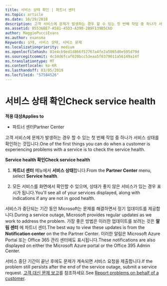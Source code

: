 ```yaml
---
title: 서비스 상태 확인 | 파트너 센터
ms.topic: article
ms.date: 10/29/2018
description: 고객 서비스에 문제가 발생하는 경우 할 수 있는 첫 번째 작업 중 하나가 서비스 상태를 확인하는 것입니다.
ms.assetid: 05536BE7-A581-45D3-A390-2B9F139B5C6D
author: MaggiePucciEvans
ms.author: evansma
Keywords: 상태, 서비스 상태, 서비스 문제
ms.localizationpriority: medium
ms.openlocfilehash: 81e4cb9ed1d866f52767a4fe2a5065d0e595d79d
ms.sourcegitcommit: 4c34d6fcaf020bcc53eaa5f0379011a56149a14f
ms.translationtype: MT
ms.contentlocale: ko-KR
ms.lasthandoff: 03/05/2019
ms.locfileid: "57584526"
---
```

# <a name="check-service-health"></a><span data-ttu-id="65afb-104">서비스 상태 확인</span><span class="sxs-lookup"><span data-stu-id="65afb-104">Check service health</span></span>

<span data-ttu-id="65afb-105">**적용 대상**</span><span class="sxs-lookup"><span data-stu-id="65afb-105">**Applies to**</span></span>

-  <span data-ttu-id="65afb-106">파트너 센터</span><span class="sxs-lookup"><span data-stu-id="65afb-106">Partner Center</span></span>

<span data-ttu-id="65afb-107">고객 서비스에 문제가 발생하는 경우 할 수 있는 첫 번째 작업 중 하나가 서비스 상태를 확인하는 것입니다.</span><span class="sxs-lookup"><span data-stu-id="65afb-107">One of the first things you can do when a customer is experiencing problems with a service is to check the service health.</span></span>

<span data-ttu-id="65afb-108">**Service health 확인**</span><span class="sxs-lookup"><span data-stu-id="65afb-108">**Check service health**</span></span>

1.  <span data-ttu-id="65afb-109">**파트너 센터** 메뉴에서 **서비스 상태**합니다.</span><span class="sxs-lookup"><span data-stu-id="65afb-109">From the **Partner Center** menu, select **Service health**.</span></span> 

2.  <span data-ttu-id="65afb-110">모든 서비스를 화면에서 확인할 수 있으며, 상태가 좋지 않은 서비스가 있는 경우 표시가 됩니다.</span><span class="sxs-lookup"><span data-stu-id="65afb-110">You'll see all of your services displayed, along with indications if any are not in good health.</span></span> 

<span data-ttu-id="65afb-111">서비스가 중단되는 기간 동안 Microsoft는 문제를 해결하면서 정기 업데이트를 제공합니다.</span><span class="sxs-lookup"><span data-stu-id="65afb-111">During a service outage, Microsoft provides regular updates as we work to address the problem.</span></span> <span data-ttu-id="65afb-112">가장 좋은 방법은 이러한 업데이트를 보려는 것은 **알림 센터** 에 파트너 센터.</span><span class="sxs-lookup"><span data-stu-id="65afb-112">The best way to view these updates is from the **Notification center** on the the Partner Center.</span></span> <span data-ttu-id="65afb-113">이러한 알림은 Microsoft Azure Portal 또는 Office 365 관리 센터에도 표시됩니다.</span><span class="sxs-lookup"><span data-stu-id="65afb-113">These notifications are also displayed on either the Microsoft Azure portal or the Office 395 Admin Center.</span></span>

<span data-ttu-id="65afb-114">서비스 중단 기간이 끝난 후에도 문제가 계속되면 서비스 요청을 제출합니다.</span><span class="sxs-lookup"><span data-stu-id="65afb-114">If the problem still persists after the end of the service outage, submit a service request.</span></span> <span data-ttu-id="65afb-115">[고객 대신 문제 보고](report-problems-on-behalf-of-a-customer.md)를 참조하세요.</span><span class="sxs-lookup"><span data-stu-id="65afb-115">See [Report problems on behalf of a customer](report-problems-on-behalf-of-a-customer.md).</span></span>

 

 



